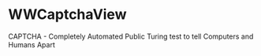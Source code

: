# WWCaptchaView
CAPTCHA - Completely Automated Public Turing test to tell Computers and Humans Apart
